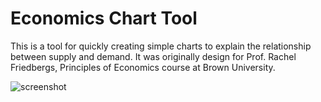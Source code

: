 # Economics Chart Tool

This is a tool for quickly creating simple charts to explain the relationship between supply and demand. It was originally design for Prof. Rachel Friedbergs, Principles of Economics course at Brown University.

![screenshot](https://user-images.githubusercontent.com/492003/136448433-3b5f818b-711c-46ce-b5f9-8908d4e2861c.png)
